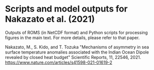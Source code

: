 # Scripts and model outputs for Nakazato et al. (2021)

Outputs of ROMS (in NetCDF format) and Python scripts for processing figures in the main text.
For more details, please refer to that paper.

Nakazato, M., S. Kido, and T. Tozuka 
"Mechanisms of asymmetry in sea surface temperature anomalies associated with the Indian Ocean Dipole revealed by closed heat budget"
Scientific Reports, 11, 22546, 2021.
https://www.nature.com/articles/s41598-021-01619-2
